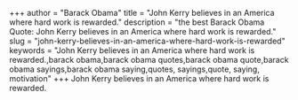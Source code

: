 +++
author = "Barack Obama"
title = "John Kerry believes in an America where hard work is rewarded."
description = "the best Barack Obama Quote: John Kerry believes in an America where hard work is rewarded."
slug = "john-kerry-believes-in-an-america-where-hard-work-is-rewarded"
keywords = "John Kerry believes in an America where hard work is rewarded.,barack obama,barack obama quotes,barack obama quote,barack obama sayings,barack obama saying,quotes, sayings,quote, saying, motivation"
+++
John Kerry believes in an America where hard work is rewarded.
